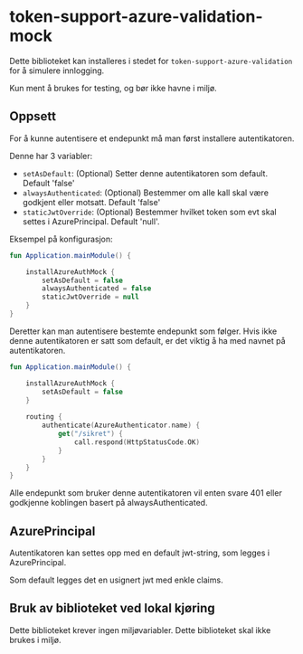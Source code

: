 # token-support-azure-validation-mock

Dette biblioteket kan installeres i stedet for `token-support-azure-validation` for å simulere innlogging.

Kun ment å brukes for testing, og bør ikke havne i miljø.

## Oppsett

For å kunne autentisere et endepunkt må man først installere autentikatoren.

Denne har 3 variabler:

- `setAsDefault`: (Optional) Setter denne autentikatoren som default. Default 'false'
- `alwaysAuthenticated`: (Optional) Bestemmer om alle kall skal være godkjent eller motsatt. Default 'false'
- `staticJwtOverride`: (Optional) Bestemmer hvilket token som evt skal settes i AzurePrincipal. Default 'null'.

Eksempel på konfigurasjon:

```kotlin
fun Application.mainModule() {

    installAzureAuthMock {
        setAsDefault = false
        alwaysAuthenticated = false
        staticJwtOverride = null
    }
}
```

Deretter kan man autentisere bestemte endepunkt som følger. Hvis ikke denne autentikatoren er satt som default, er det
viktig å ha med navnet på autentikatoren.

```kotlin
fun Application.mainModule() {

    installAzureAuthMock {
        setAsDefault = false
    }
    
    routing {
        authenticate(AzureAuthenticator.name) {
            get("/sikret") {
                call.respond(HttpStatusCode.OK)
            }
        }
    }
}
```

Alle endepunkt som bruker denne autentikatoren vil enten svare 401 eller godkjenne koblingen basert på alwaysAuthenticated.

## AzurePrincipal

Autentikatoren kan settes opp med en default jwt-string, som legges i AzurePrincipal. 

Som default legges det en usignert jwt med enkle claims.

## Bruk av biblioteket ved lokal kjøring 

Dette biblioteket krever ingen miljøvariabler. Dette biblioteket skal ikke brukes i miljø.
